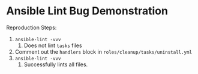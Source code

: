 # Ansible Lint Bug Demonstration

Reproduction Steps:
1. `ansible-lint -vvv`
   1. Does not lint `tasks` files
2. Comment out the `handlers` block in `roles/cleanup/tasks/uninstall.yml`
3. `ansible-lint -vvv`
   1. Successfully lints all files.

